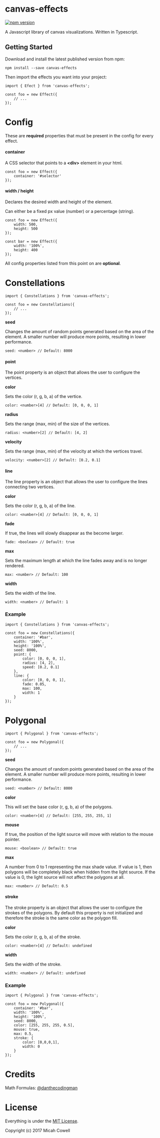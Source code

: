 # canvas-effects
[![npm version](https://badge.fury.io/js/canvas-effects.svg)](https://badge.fury.io/js/canvas-effects)

A Javascript library of canvas visualizations. Written in Typescript.

## Getting Started

Download and install the latest published version from npm:

`npm install --save canvas-effects`

Then import the effects you want into your project:

```
import { Efect } from 'canvas-effects';

const foo = new Effect({
	// ...
});
```










# Config

These are **required** properties that must be present in the config for every effect.

#### container

A CSS selector that points to a **\<div\>** element in your html.

```
const foo = new Effect({
	container: '#selector'
});
```

#### width / height

Declares the desired width and height of the element.

Can either be a fixed px value (number) or a percentage (string).

```
const foo = new Effect({
	width: 500,
	height: 500
});

const bar = new Effect({
	width: '100%',
	height: 400
});
```

All config properties listed from this point on are **optional**.










# Constellations

```
import { Constellations } from 'canvas-effects';

const foo = new Constellations({
	// ...
});
```

**seed**

Changes the amount of random points generated based on the area of the element. A smaller number will produce more points, resulting in lower performance.

`seed: <number> // Default: 8000`

#### point

The point property is an object that allows the user to configure the vertices.

**color**

Sets the color (r, g, b, a) of the vertice.

`color: <number>[4] // Default: [0, 0, 0, 1]`

**radius**

Sets the range (max, min) of the size of the vertices.

`radius: <number>[2] // Default: [4, 2]`

**velocity**

Sets the range (max, min) of the velocity at which the vertices travel.

`velocity: <number>[2] // Default: [0.2, 0.1]`

#### line

The line property is an object that allows the user to configure the lines connecting two vertices.

**color**

Sets the color (r, g, b, a) of the line.

`color: <number>[4] // Default: [0, 0, 0, 1]`

**fade**

If true, the lines will slowly disappear as the become larger.

`fade: <boolean> // Default: true`


**max**

Sets the maximum length at which the line fades away and is no longer rendered.

`max: <number> // Default: 100`

**width**

Sets the width of the line.

`width: <number> // Default: 1`

### Example

```
import { Constellations } from 'canvas-effects';

const foo = new Constellations({
	container: '#bar',
	width: '100%',
	height: '100%',
	seed: 8000,
	point: {
		color: [0, 0, 0, 1],
		radius: [4, 2],
		speed: [0.2, 0.1]
	},
	line: {
		color: [0, 0, 0, 1],
		fade: 0.05,
		max: 100,
		width: 1
	}
});
```










# Polygonal

```
import { Polygonal } from 'canvas-effects';

const foo = new Polygonal({
	// ...
});
```

**seed**

Changes the amount of random points generated based on the area of the element. A smaller number will produce more points, resulting in lower performance.

`seed: <number> // Default: 8000`

**color**

This will set the base color (r, g, b, a) of the polygons.

`color: <number>[4] // Default: [255, 255, 255, 1]`

**mouse**

If true, the position of the light source will move with relation to the mouse pointer.

`mouse: <boolean> // Default: true`

**max**

A number from 0 to 1 representing the max shade value. If value is 1, then polygons will be completely black when hidden from the light source. If the value is 0, the light source will not affect the polygons at all.

`max: <number> // Default: 0.5`

#### stroke

The stroke property is an object that allows the user to configure the strokes of the polygons. By default this property is not initialized and therefore the stroke is the same color as the polygon fill.

**color**

Sets the color (r, g, b, a) of the stroke.

`color: <number>[4] // Default: undefined`

**width**

Sets the width of the stroke.

`width: <number> // Default: undefined`

### Example

```
import { Polygonal } from 'canvas-effects';

const foo = new Polygonal({
	container: '#bar',
	width: '100%',
	height: '100%',
	seed: 8000,
	color: [255, 255, 255, 0.5],
	mouse: true,
	max: 0.5,
	stroke: {
		color: [0,0,0,1],
		width: 0
	}
});
```










# Credits

Math Formulas: [@danthecodingman](https://github.com/danthecodingman)


# License

Everything is under the [MIT License](https://opensource.org/licenses/MIT).

Copyright (c) 2017 Micah Cowell
